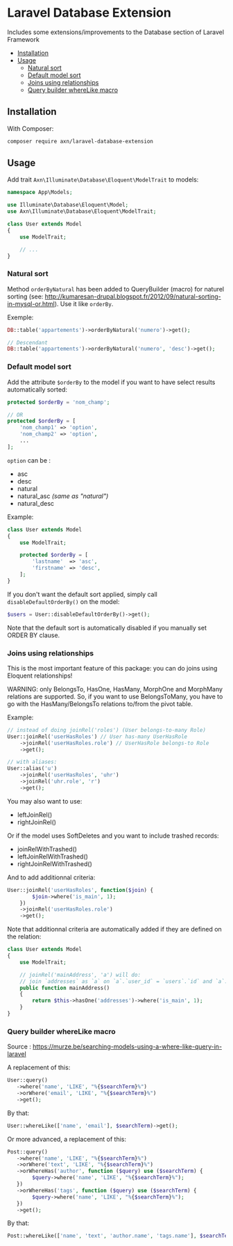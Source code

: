 Laravel Database Extension
==========================

Includes some extensions/improvements to the Database section of Laravel Framework

* [Installation](#installation)
* [Usage](#usage)
    - [Natural sort](#natural-sort)
    - [Default model sort](#default-model-sort)
    - [Joins using relationships](#joins-using-relationships)
    - [Query builder whereLike macro](#query-builder-wherelike-macro)

Installation
------------

With Composer:

```sh
composer require axn/laravel-database-extension
```

Usage
-----

Add trait `Axn\Illuminate\Database\Eloquent\ModelTrait` to models:

```php
namespace App\Models;

use Illuminate\Database\Eloquent\Model;
use Axn\Illuminate\Database\Eloquent\ModelTrait;

class User extends Model
{
    use ModelTrait;

    // ...
}
```

### Natural sort

Method `orderByNatural` has been added to QueryBuilder (macro) for naturel sorting
(see: http://kumaresan-drupal.blogspot.fr/2012/09/natural-sorting-in-mysql-or.html).
Use it like `orderBy`.

Exemple:

```php
DB::table('appartements')->orderByNatural('numero')->get();

// Descendant
DB::table('appartements')->orderByNatural('numero', 'desc')->get();
```

### Default model sort

Add the attribute `$orderBy` to the model if you want to have select results
automatically sorted:

```php
protected $orderBy = 'nom_champ';

// OR
protected $orderBy = [
    'nom_champ1' => 'option',
    'nom_champ2' => 'option',
    ...
];
```

`option` can be :

- asc
- desc
- natural
- natural_asc *(same as "natural")*
- natural_desc

Example:

```php
class User extends Model
{
    use ModelTrait;

    protected $orderBy = [
        'lastname'  => 'asc',
        'firstname' => 'desc',
    ];
}
```

If you don't want the default sort applied, simply call `disableDefaultOrderBy()` on the model:

```php
$users = User::disableDefaultOrderBy()->get();
```

Note that the default sort is automatically disabled if you manually set ORDER BY clause.

### Joins using relationships

This is the most important feature of this package: you can do joins using Eloquent relationships!

WARNING: only BelongsTo, HasOne, HasMany, MorphOne and MorphMany relations are supported.
So, if you want to use BelongsToMany, you have to go with the HasMany/BelongsTo relations
to/from the pivot table.

Example:

```php
// instead of doing joinRel('roles') (User belongs-to-many Role)
User::joinRel('userHasRoles') // User has-many UserHasRole
    ->joinRel('userHasRoles.role') // UserHasRole belongs-to Role
    ->get();

// with aliases:
User::alias('u')
    ->joinRel('userHasRoles', 'uhr')
    ->joinRel('uhr.role', 'r')
    ->get();
```

You may also want to use:

- leftJoinRel()
- rightJoinRel()

Or if the model uses SoftDeletes and you want to include trashed records:

- joinRelWithTrashed()
- leftJoinRelWithTrashed()
- rightJoinRelWithTrashed()

And to add additionnal criteria:

```php
User::joinRel('userHasRoles', function($join) {
        $join->where('is_main', 1);
    })
    ->joinRel('userHasRoles.role')
    ->get();
```

Note that additionnal criteria are automatically added if they are defined on the relation:

```php
class User extends Model
{
    use ModelTrait;

    // joinRel('mainAddress', 'a') will do:
    // join `addresses` as `a` on `a`.`user_id` = `users`.`id` and `a`.`is_main` = 1
    public function mainAddress()
    {
        return $this->hasOne('addresses')->where('is_main', 1);
    }
}
```

### Query builder whereLike macro

Source : https://murze.be/searching-models-using-a-where-like-query-in-laravel

A replacement of this:

```php
User::query()
   ->where('name', 'LIKE', "%{$searchTerm}%")
   ->orWhere('email', 'LIKE', "%{$searchTerm}%")
   ->get();
```

By that:

```php
User::whereLike(['name', 'email'], $searchTerm)->get();
```

Or more advanced, a replacement of this:

```php
Post::query()
   ->where('name', 'LIKE', "%{$searchTerm}%")
   ->orWhere('text', 'LIKE', "%{$searchTerm}%")
   ->orWhereHas('author', function ($query) use ($searchTerm) {
        $query->where('name', 'LIKE', "%{$searchTerm}%");
   })
   ->orWhereHas('tags', function ($query) use ($searchTerm) {
        $query->where('name', 'LIKE', "%{$searchTerm}%");
   })
   ->get();
```

By that:

```php
Post::whereLike(['name', 'text', 'author.name', 'tags.name'], $searchTerm)->get();
```
